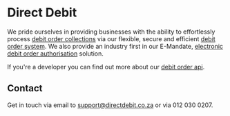 # Direct Debit

We pride ourselves in providing businesses with the ability to effortlessly process [debit order collections](https://www.directdebit.co.za) via our flexible, secure and efficient [debit order system](https://www.directdebit.co.za). We also provide an industry first in our E-Mandate, [electronic debit order authorisation](https://www.emandate.co.za) solution.

If you're a developer you can find out more about our [debit order api](https://docs.directdebit.co.za/start/developers).

## Contact

Get in touch via email to [support@directdebit.co.za](mailto:support@directdebit.co.za) or via 012 030 0207.
